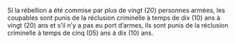 Si la rébellion a été commise par plus de vingt (20) personnes armées, les coupables sont punis de la réclusion criminelle à temps de dix (10) ans à vingt (20) ans et s’il n’y a pas eu port d’armes, ils sont punis de la réclusion criminelle à temps de cinq (05) ans à dix (10) ans.